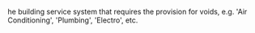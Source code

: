 he building service system that requires the provision for voids, e.g. 'Air Conditioning', 'Plumbing', 'Electro', etc.
